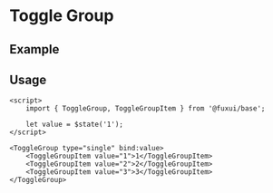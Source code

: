 <script>
	import Example from './Example.svelte';
</script>

# Toggle Group

## Example

<Example />

## Usage

```svelte
<script>
	import { ToggleGroup, ToggleGroupItem } from '@fuxui/base';

	let value = $state('1');
</script>

<ToggleGroup type="single" bind:value>
	<ToggleGroupItem value="1">1</ToggleGroupItem>
	<ToggleGroupItem value="2">2</ToggleGroupItem>
	<ToggleGroupItem value="3">3</ToggleGroupItem>
</ToggleGroup>
```
